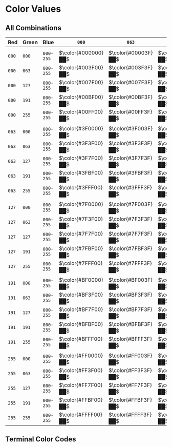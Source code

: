 # Color Values

## All Combinations

|Red  |Green|Blue     |`000`              |`063`              |`127`              |`191`              |`255`|
|-----|-----|---------|-------------------|-------------------|-------------------|-------------------|-----|
|     |     |         |                   |                   |                   |                   |     |
|`000`|`000`|`000-255`|$\color{#000000}██$|$\color{#00003F}██$|$\color{#00007F}██$|$\color{#0000BF}██$|$\color{#0000FF}██$|
|`000`|`063`|`000-255`|$\color{#003F00}██$|$\color{#003F3F}██$|$\color{#003F7F}██$|$\color{#003FBF}██$|$\color{#003FFF}██$|
|`000`|`127`|`000-255`|$\color{#007F00}██$|$\color{#007F3F}██$|$\color{#007F7F}██$|$\color{#007FBF}██$|$\color{#007FFF}██$|
|`000`|`191`|`000-255`|$\color{#00BF00}██$|$\color{#00BF3F}██$|$\color{#00BF7F}██$|$\color{#00BFBF}██$|$\color{#00BFFF}██$|
|`000`|`255`|`000-255`|$\color{#00FF00}██$|$\color{#00FF3F}██$|$\color{#00FF7F}██$|$\color{#00FFBF}██$|$\color{#00FFFF}██$|
|     |     |         |                   |                   |                   |                   |     |
|`063`|`000`|`000-255`|$\color{#3F0000}██$|$\color{#3F003F}██$|$\color{#3F007F}██$|$\color{#3F00BF}██$|$\color{#3F00FF}██$|
|`063`|`063`|`000-255`|$\color{#3F3F00}██$|$\color{#3F3F3F}██$|$\color{#3F3F7F}██$|$\color{#3F3FBF}██$|$\color{#3F3FFF}██$|
|`063`|`127`|`000-255`|$\color{#3F7F00}██$|$\color{#3F7F3F}██$|$\color{#3F7F7F}██$|$\color{#3F7FBF}██$|$\color{#3F7FFF}██$|
|`063`|`191`|`000-255`|$\color{#3FBF00}██$|$\color{#3FBF3F}██$|$\color{#3FBF7F}██$|$\color{#3FBFBF}██$|$\color{#3FBFFF}██$|
|`063`|`255`|`000-255`|$\color{#3FFF00}██$|$\color{#3FFF3F}██$|$\color{#3FFF7F}██$|$\color{#3FFFBF}██$|$\color{#3FFFFF}██$|
|     |     |         |                   |                   |                   |                   |     |
|`127`|`000`|`000-255`|$\color{#7F0000}██$|$\color{#7F003F}██$|$\color{#7F007F}██$|$\color{#7F00BF}██$|$\color{#7F00FF}██$|
|`127`|`063`|`000-255`|$\color{#7F3F00}██$|$\color{#7F3F3F}██$|$\color{#7F3F7F}██$|$\color{#7F3FBF}██$|$\color{#7F3FFF}██$|
|`127`|`127`|`000-255`|$\color{#7F7F00}██$|$\color{#7F7F3F}██$|$\color{#7F7F7F}██$|$\color{#7F7FBF}██$|$\color{#7F7FFF}██$|
|`127`|`191`|`000-255`|$\color{#7FBF00}██$|$\color{#7FBF3F}██$|$\color{#7FBF7F}██$|$\color{#7FBFBF}██$|$\color{#7FBFFF}██$|
|`127`|`255`|`000-255`|$\color{#7FFF00}██$|$\color{#7FFF3F}██$|$\color{#7FFF7F}██$|$\color{#7FFFBF}██$|$\color{#7FFFFF}██$|
|     |     |         |                   |                   |                   |                   |     |
|`191`|`000`|`000-255`|$\color{#BF0000}██$|$\color{#BF003F}██$|$\color{#BF007F}██$|$\color{#BF00BF}██$|$\color{#BF00FF}██$|
|`191`|`063`|`000-255`|$\color{#BF3F00}██$|$\color{#BF3F3F}██$|$\color{#BF3F7F}██$|$\color{#BF3FBF}██$|$\color{#BF3FFF}██$|
|`191`|`127`|`000-255`|$\color{#BF7F00}██$|$\color{#BF7F3F}██$|$\color{#BF7F7F}██$|$\color{#BF7FBF}██$|$\color{#BF7FFF}██$|
|`191`|`191`|`000-255`|$\color{#BFBF00}██$|$\color{#BFBF3F}██$|$\color{#BFBF7F}██$|$\color{#BFBFBF}██$|$\color{#BFBFFF}██$|
|`191`|`255`|`000-255`|$\color{#BFFF00}██$|$\color{#BFFF3F}██$|$\color{#BFFF7F}██$|$\color{#BFFFBF}██$|$\color{#BFFFFF}██$|
|     |     |         |                   |                   |                   |                   |     |
|`255`|`000`|`000-255`|$\color{#FF0000}██$|$\color{#FF003F}██$|$\color{#FF007F}██$|$\color{#FF00BF}██$|$\color{#FF00FF}██$|
|`255`|`063`|`000-255`|$\color{#FF3F00}██$|$\color{#FF3F3F}██$|$\color{#FF3F7F}██$|$\color{#FF3FBF}██$|$\color{#FF3FFF}██$|
|`255`|`127`|`000-255`|$\color{#FF7F00}██$|$\color{#FF7F3F}██$|$\color{#FF7F7F}██$|$\color{#FF7FBF}██$|$\color{#FF7FFF}██$|
|`255`|`191`|`000-255`|$\color{#FFBF00}██$|$\color{#FFBF3F}██$|$\color{#FFBF7F}██$|$\color{#FFBFBF}██$|$\color{#FFBFFF}██$|
|`255`|`255`|`000-255`|$\color{#FFFF00}██$|$\color{#FFFF3F}██$|$\color{#FFFF7F}██$|$\color{#FFFFBF}██$|$\color{#FFFFFF}██$|

## Terminal Color Codes

